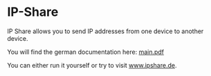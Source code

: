 # IP-Share
IP Share allows you to send IP addresses from one device to another device.

You will find the german documentation here: [main.pdf](/documentation/out/main.pdf)

You can either run it yourself or try to visit www.ipshare.de.

